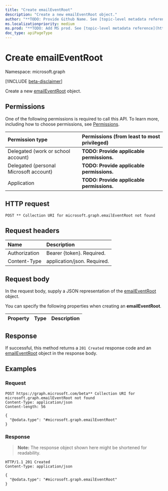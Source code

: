 ```yaml
---
title: "Create emailEventRoot"
description: "Create a new emailEventRoot object."
author: "**TODO: Provide Github Name. See [topic-level metadata reference](https://msgo.azurewebsites.net/add/document/guidelines/metadata.html#topic-level-metadata)**"
ms.localizationpriority: medium
ms.prod: "**TODO: Add MS prod. See [topic-level metadata reference](https://msgo.azurewebsites.net/add/document/guidelines/metadata.html#topic-level-metadata)**"
doc_type: apiPageType
---
```


# Create emailEventRoot
Namespace: microsoft.graph

[!INCLUDE [beta-disclaimer](../../includes/beta-disclaimer.md)]

Create a new [emailEventRoot](../resources/emaileventroot.md) object.

## Permissions
One of the following permissions is required to call this API. To learn more, including how to choose permissions, see [Permissions](/graph/permissions-reference).

|Permission type|Permissions (from least to most privileged)|
|:---|:---|
|Delegated (work or school account)|**TODO: Provide applicable permissions.**|
|Delegated (personal Microsoft account)|**TODO: Provide applicable permissions.**|
|Application|**TODO: Provide applicable permissions.**|

## HTTP request

<!-- {
  "blockType": "ignored"
}
-->
``` http
POST ** Collection URI for microsoft.graph.emailEventRoot not found
```

## Request headers
|Name|Description|
|:---|:---|
|Authorization|Bearer {token}. Required.|
|Content-Type|application/json. Required.|

## Request body
In the request body, supply a JSON representation of the [emailEventRoot](../resources/emaileventroot.md) object.

You can specify the following properties when creating an **emailEventRoot**.

|Property|Type|Description|
|:---|:---|:---|



## Response

If successful, this method returns a `201 Created` response code and an [emailEventRoot](../resources/emaileventroot.md) object in the response body.

## Examples

### Request
<!-- {
  "blockType": "request",
  "name": "create_emaileventroot_from_"
}
-->
``` http
POST https://graph.microsoft.com/beta** Collection URI for microsoft.graph.emailEventRoot not found
Content-Type: application/json
Content-length: 56

{
  "@odata.type": "#microsoft.graph.emailEventRoot"
}
```


### Response
>**Note:** The response object shown here might be shortened for readability.
<!-- {
  "blockType": "response",
  "truncated": true,
  "@odata.type": "microsoft.graph.emailEventRoot"
}
-->
``` http
HTTP/1.1 201 Created
Content-Type: application/json

{
  "@odata.type": "#microsoft.graph.emailEventRoot"
}
```

